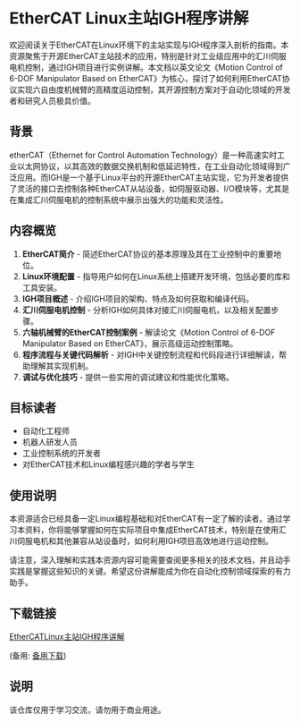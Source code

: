 # EtherCAT Linux主站IGH程序讲解

欢迎阅读关于EtherCAT在Linux环境下的主站实现与IGH程序深入剖析的指南。本资源聚焦于开源EtherCAT主站技术的应用，特别是针对工业级应用中的汇川伺服电机控制，通过IGH项目进行实例讲解。本文档以英文论文《Motion Control of 6-DOF Manipulator Based on EtherCAT》为核心，探讨了如何利用EtherCAT协议实现六自由度机械臂的高精度运动控制，其开源控制方案对于自动化领域的开发者和研究人员极具价值。

## 背景

etherCAT（Ethernet for Control Automation Technology）是一种高速实时工业以太网协议，以其高效的数据交换机制和低延迟特性，在工业自动化领域得到广泛应用。而IGH是一个基于Linux平台的开源EtherCAT主站实现，它为开发者提供了灵活的接口去控制各种EtherCAT从站设备，如伺服驱动器、I/O模块等，尤其是在集成汇川伺服电机的控制系统中展示出强大的功能和灵活性。

## 内容概览

1. **EtherCAT简介** - 简述EtherCAT协议的基本原理及其在工业控制中的重要地位。
2. **Linux环境配置** - 指导用户如何在Linux系统上搭建开发环境，包括必要的库和工具安装。
3. **IGH项目概述** - 介绍IGH项目的架构、特点及如何获取和编译代码。
4. **汇川伺服电机控制** - 分析IGH如何具体对接汇川伺服电机，以及相关配置步骤。
5. **六轴机械臂的EtherCAT控制案例** - 解读论文《Motion Control of 6-DOF Manipulator Based on EtherCAT》，展示高级运动控制策略。
6. **程序流程与关键代码解析** - 对IGH中关键控制流程和代码段进行详细解读，帮助理解其实现机制。
7. **调试与优化技巧** - 提供一些实用的调试建议和性能优化策略。

## 目标读者

- 自动化工程师
- 机器人研发人员
- 工业控制系统的开发者
- 对EtherCAT技术和Linux编程感兴趣的学者与学生

## 使用说明

本资源适合已经具备一定Linux编程基础和对EtherCAT有一定了解的读者。通过学习本资料，你将能够掌握如何在实际项目中集成EtherCAT技术，特别是在使用汇川伺服电机和其他兼容从站设备时，如何利用IGH项目高效地进行运动控制。

请注意，深入理解和实践本资源内容可能需要查阅更多相关的技术文档，并且动手实践是掌握这些知识的关键。希望这份讲解能成为你在自动化控制领域探索的有力助手。

## 下载链接
[EtherCATLinux主站IGH程序讲解](https://pan.quark.cn/s/ab6aef5d994a) 

(备用: [备用下载](https://pan.baidu.com/s/1TCqBxaw3GSDFqhiUp6ysow?pwd=1234))

## 说明

该仓库仅用于学习交流，请勿用于商业用途。
